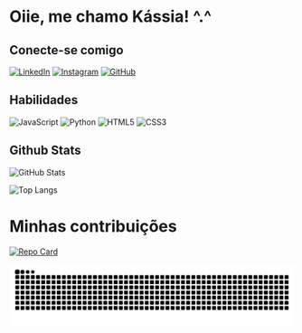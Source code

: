 # Oiie, me chamo Kássia! ^.^

## Conecte-se comigo
[![LinkedIn](https://img.shields.io/badge/LinkedIn-008080?style=for-the-badge&logo=linkedin&logoColor=black)](https://www.linkedin.com/in/kassia-avelino/)
[![Instagram](https://img.shields.io/badge/-Instagram-008080?style=for-the-badge&logo=instagram&logoColor=black)](https://www.instagram.com/kassia.avelino/)
[![GitHub](https://img.shields.io/badge/GitHub-008080?style=for-the-badge&logo=github&logoColor=black)](https://github.com/kassiaavelino)


## Habilidades 

![JavaScript](https://img.shields.io/badge/JavaScript-008080?style=for-the-badge&logo=javascript&logoColor=black)
![Python](https://img.shields.io/badge/python-008080?style=for-the-badge&logo=python&logoColor=black)
![HTML5](https://img.shields.io/badge/HTML5-008080?style=for-the-badge&logo=html5&logoColor=black)
![CSS3](https://img.shields.io/badge/CSS3-008080?style=for-the-badge&logo=css3&logoColor=black)

## Github Stats

![GitHub Stats](https://github-readme-stats.vercel.app/api?username=kassiaavelino&theme=transparent&bg_color=008080&border_color=30A3DC&show_icons=true&icon_color=30A3DC&title_color=FFF&text_color=000000)

![Top Langs](https://github-readme-stats-git-masterrstaa-rickstaa.vercel.app/api/top-langs/?username=kassiaavelino&layout=compact&bg_color=008080&border_color=FFF&title_color=000000&text_color=FFF)

# Minhas contribuições

[![Repo Card](https://github-readme-stats.vercel.app/api/pin/?username=kassiaavelino&repo=dio-lab-open-source&bg_color=008080&border_color=FFF&show_icons=true&icon_color=000000&title_color=000000&text_color=FFF)](https://github.com/kassiaavelino/dio-lab-open-source)
  
<picture align="center">
  <source media="(prefers-color-scheme: dark)" srcset="https://raw.githubusercontent.com/kassiaavelino/kassiaavelino/output/github-contribution-grid-snake-dark.svg">
  <source media="(prefers-color-scheme: light)" srcset="https://raw.githubusercontent.com/kassiaavelino/kassiaavelino/output/github-contribution-grid-snake-dark.svg">
  <img align="center" alt="github contribution grid snake animation" src="https://raw.githubusercontent.com/kassiaavelino/kassiaavelino/output/github-contribution-grid-snake.svg">
</picture>
  
<!--
**kassiaavelino/kassiaavelino** is a ✨ _special_ ✨ repository because its `README.md` (this file) appears on your GitHub profile.

Here are some ideas to get you started:

- 🔭 I’m currently working on ...
- 🌱 I’m currently learning ...
- 👯 I’m looking to collaborate on ...
- 🤔 I’m looking for help with ...
- 💬 Ask me about ...
- 📫 How to reach me: ...
- 😄 Pronouns: ...
- ⚡ Fun fact: ...

 ![Snake animation](https://github.com/rafaballerini/rafaballerini/blob/output/github-contribution-grid-snake.svg)
-->


